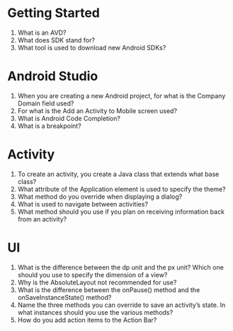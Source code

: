 # Getting Started
1. What is an AVD?
2. What does SDK stand for?
3. What tool is used to download new Android SDKs?

# Android Studio
1. When you are creating a new Android project, for what is the Company Domain field used?
2. For what is the Add an Activity to Mobile screen used?
3. What is Android Code Completion?
4. What is a breakpoint?

# Activity
1. To create an activity, you create a Java class that extends what base class?
2. What attribute of the Application element is used to specify the theme?
3. What method do you override when displaying a dialog?
4. What is used to navigate between activities?
5. What method should you use if you plan on receiving information back from an activity?

# UI
1. What is the difference between the dp unit and the px unit? Which one should you use to specify the dimension of a view?
2. Why is the AbsoluteLayout not recommended for use?
3. What is the difference between the onPause() method and the onSaveInstanceState() method?
4. Name the three methods you can override to save an activity’s state. In what instances should you use the various methods?
5. How do you add action items to the Action Bar?
